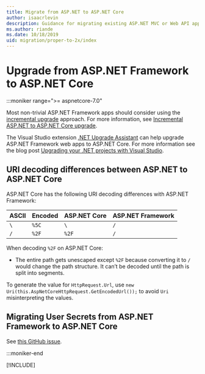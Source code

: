 ```yaml
---
title: Migrate from ASP.NET to ASP.NET Core
author: isaacrlevin
description: Guidance for migrating existing ASP.NET MVC or Web API apps to ASP.NET Core.web
ms.author: riande
ms.date: 10/18/2019
uid: migration/proper-to-2x/index
---
```

# Upgrade from ASP.NET Framework to ASP.NET Core

 :::moniker range=">= aspnetcore-7.0"

Most non-trivial ASP.NET Framework apps should consider using the [incremental upgrade](xref:migration/inc/overview) approach. For more information, see [Incremental ASP.NET to ASP.NET Core upgrade](/aspnet/core/migration/inc/overview).

<!--
Visual Studio has tooling to help migrate ASP.NET apps to ASP.NET Core. For more information, see [Upgrading your .NET projects with Visual Studio](https://devblogs.microsoft.com/dotnet/upgrade-assistant-now-in-visual-studio/).  Update this link to https://learn.microsoft.com/en-us/dotnet/core/porting/ when those doc's are updated.-->
The Visual Studio extension [.NET Upgrade Assistant](https://marketplace.visualstudio.com/items?itemName=ms-dotnettools.upgradeassistant) can help upgrade ASP.NET Framework web apps to ASP.NET Core. For more information see the blog post [Upgrading your .NET projects with Visual Studio](https://devblogs.microsoft.com/dotnet/upgrade-assistant-now-in-visual-studio/).

## URI decoding differences between ASP.NET to ASP.NET Core

ASP.NET Core has the following URI decoding differences with ASP.NET Framework:

| ASCII   | Encoded | ASP.NET Core | ASP.NET Framework |
| ------------- | ------------- | ------------- | ------------- |
| `\` | `%5C`  |  `\` |  `/` |
| `/` | `%2F`  |  `%2F` |  `/` |

When decoding `%2F` on ASP.NET Core:

* The entire path gets unescaped except `%2F` because converting it to `/` would change the path structure. It can’t be decoded until the path is split into segments.

To generate the value for `HttpRequest.Url`, use `new Uri(this.AspNetCoreHttpRequest.GetEncodedUrl());` to avoid `Uri` misinterpreting the values.

## Migrating User Secrets from ASP.NET Framework to ASP.NET Core

See [this GitHub issue](https://github.com/dotnet/AspNetCore.Docs/issues/27611).

<!-- remove these comments when the topic is updated
## Additional resources

- [Overview of porting from .NET Framework to .NET](/dotnet/core/porting/libraries)
-->
:::moniker-end

[!INCLUDE[](~/migration/proper-to-2x/includes/index5.md)]
